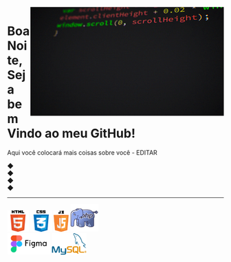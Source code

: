 <img src="gif.gif" width= "450px" align= "right">

# Boa Noite, Seja bem Vindo ao meu GitHub!
Aqui você colocará mais coisas sobre você - EDITAR

◆
<br>
◆
<br>
◆
<br>
◆

---

<div>
  <img src="HTML5.png" width= "50px">
  <img src="CSS3.png" width= "50px">
  <img src="JavaScript.png" width= "35px">
  <img src="PHP.png" width= "65px">
  <br>
  <img src="Figma.png" width= "100px">
  <img src="MySQL.png" width= "80px" height= "50px">
</div>
